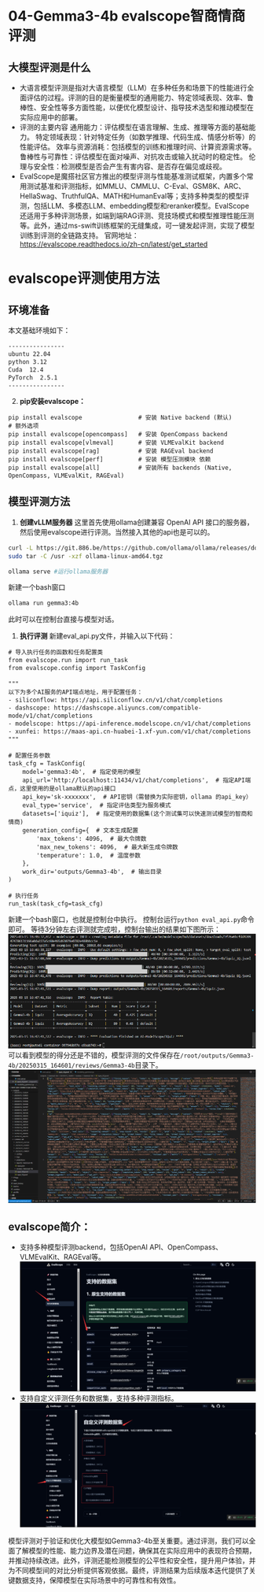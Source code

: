 # 04-Gemma3-4b  evalscope智商情商评测
## 大模型评测是什么
- 大语言模型评测是指对大语言模型（LLM）在多种任务和场景下的性能进行全面评估的过程。评测的目的是衡量模型的通用能力、特定领域表现、效率、鲁棒性、安全性等多方面性能，以便优化模型设计、指导技术选型和推动模型在实际应用中的部署。
- 评测的主要内容
通用能力：评估模型在语言理解、生成、推理等方面的基础能力。
特定领域表现：针对特定任务（如数学推理、代码生成、情感分析等）的性能评估。
效率与资源消耗：包括模型的训练和推理时间、计算资源需求等。
鲁棒性与可靠性：评估模型在面对噪声、对抗攻击或输入扰动时的稳定性。
伦理与安全性：检测模型是否会产生有害内容、是否存在偏见或歧视。
- EvalScope是魔搭社区官方推出的模型评测与性能基准测试框架，内置多个常用测试基准和评测指标，如MMLU、CMMLU、C-Eval、GSM8K、ARC、HellaSwag、TruthfulQA、MATH和HumanEval等；支持多种类型的模型评测，包括LLM、多模态LLM、embedding模型和reranker模型。EvalScope还适用于多种评测场景，如端到端RAG评测、竞技场模式和模型推理性能压测等。此外，通过ms-swift训练框架的无缝集成，可一键发起评测，实现了模型训练到评测的全链路支持。
官网地址：https://evalscope.readthedocs.io/zh-cn/latest/get_started
# evalscope评测使用方法
## 环境准备  
本文基础环境如下：

```
----------------
ubuntu 22.04
python 3.12
Cuda  12.4
PyTorch  2.5.1
----------------
```
2. **pip安装evalscope：**
```
pip install evalscope                # 安装 Native backend (默认)
# 额外选项
pip install evalscope[opencompass]   # 安装 OpenCompass backend
pip install evalscope[vlmeval]       # 安装 VLMEvalKit backend
pip install evalscope[rag]           # 安装 RAGEval backend
pip install evalscope[perf]          # 安装 模型压测模块 依赖
pip install evalscope[all]           # 安装所有 backends (Native, OpenCompass, VLMEvalKit, RAGEval)
```
## 模型评测方法
1. **创建vLLM服务器**
这里首先使用ollama创建兼容 OpenAI API 接口的服务器，然后使用evalscope进行评测。当然接入其他的api也是可以的。
```bash
curl -L https://git.886.be/https://github.com/ollama/ollama/releases/download/v0.6.0/ollama-linux-amd64.tgz -o ollama-linux-amd64.tgz
sudo tar -C /usr -xzf ollama-linux-amd64.tgz
```
```bash
ollama serve #运行ollama服务器
```

新建一个bash窗口
```bash
ollama run gemma3:4b
```
此时可以在控制台直接与模型对话。

1. **执行评测**
新建eval_api.py文件，并输入以下代码：
```
# 导入执行任务的函数和任务配置类
from evalscope.run import run_task
from evalscope.config import TaskConfig

"""
以下为多个AI服务的API端点地址，用于配置任务：
- siliconflow: https://api.siliconflow.cn/v1/chat/completions
- dashscope: https://dashscope.aliyuncs.com/compatible-mode/v1/chat/completions
- modelscope: https://api-inference.modelscope.cn/v1/chat/completions
- xunfei: https://maas-api.cn-huabei-1.xf-yun.com/v1/chat/completions
"""

# 配置任务参数
task_cfg = TaskConfig(
    model='gemma3:4b',  # 指定使用的模型
    api_url='http://localhost:11434/v1/chat/completions',  # 指定API端点，这里使用的是ollama默认的api接口
    api_key='sk-xxxxxxx',  # API密钥（需替换为实际密钥，ollama 的api_key）
    eval_type='service',  # 指定评估类型为服务模式
    datasets=['iquiz'],  # 指定使用的数据集(这个测试集可以快速测试模型的智商和情商)
    generation_config={  # 文本生成配置
        'max_tokens': 4096,  # 最大令牌数
        'max_new_tokens': 4096,  # 最大新生成令牌数
        'temperature': 1.0,  # 温度参数
    },
    work_dir='outputs/Gemma3-4b',  # 输出目录
)

# 执行任务
run_task(task_cfg=task_cfg)
```

新建一个bash窗口，也就是控制台中执行。
控制台运行`python eval_api.py`命令即可。
等待3分钟左右评测就完成啦，控制台输出的结果如下图所示：
![](./images/04-01.png)
可以看到模型的得分还是不错的，模型评测的文件保存在`/root/outputs/Gemma3-4b/20250315_164601/reviews/Gemma3-4b`目录下。
![](./images/04-05.png)
## evalscope简介：
- 支持多种模型评测backend，包括OpenAI API、OpenCompass、VLMEvalKit、RAGEval等。
![](./images/04-02.png)
- 支持自定义评测任务和数据集，支持多种评测指标。
![](./images/04-03.png)

模型评测对于验证和优化大模型如Gemma3-4b至关重要。通过评测，我们可以全面了解模型的性能、能力边界及潜在问题，确保其在实际应用中的表现符合预期，并推动持续改进。此外，评测还能检测模型的公平性和安全性，提升用户体验，并为不同模型间的对比分析提供客观依据。最终，评测结果为后续版本迭代提供了关键数据支持，保障模型在实际场景中的可靠性和有效性。

